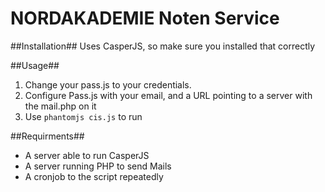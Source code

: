 NORDAKADEMIE Noten Service
==========================
##Installation##
Uses CasperJS, so make sure you installed that correctly

##Usage##
1. Change your pass.js to your credentials.
2. Configure Pass.js with your email, and a URL pointing to a server with the mail.php on it
3. Use `phantomjs cis.js` to run


##Requirments##
- A server able to run CasperJS
- A server running PHP to send Mails
- A cronjob to the script repeatedly
